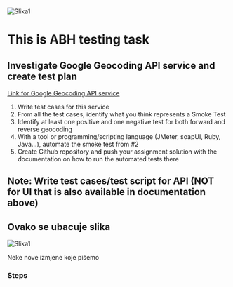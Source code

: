 ### 
![Slika1](./slike/atlantbh.jpg)
# This is ABH testing task

## Investigate Google Geocoding API service and create test plan

[Link for Google Geocoding API service](https://developers.google.com/maps/documentation/geocoding/intro#Geocoding)


1.	Write test cases for this service
2.	From all the test cases, identify what you think represents a Smoke Test
3.	Identify at least one positive and one negative test for both forward and reverse geocoding
4.	With a tool or programming/scripting language (JMeter, soapUI, Ruby, Java…), automate the smoke test from #2
5.	Create Github repository and push your assignment solution with the documentation on how to run the automated tests there

## Note: Write test cases/test script for API (NOT for UI that is also available in documentation above)




## Ovako se ubacuje slika

![Slika1](./slike/Slika1.PNG)

Neke nove izmjene koje pišemo

### Steps